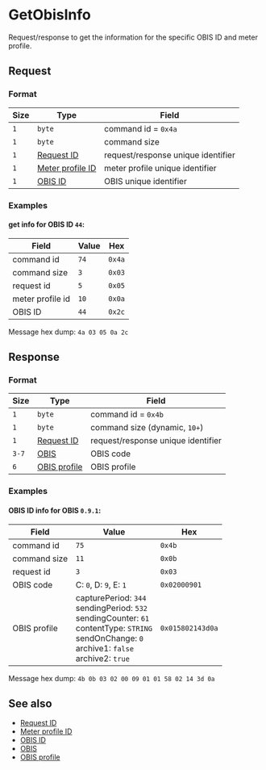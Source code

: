 # GetObisInfo

Request/response to get the information for the specific OBIS ID and meter profile.


## Request

### Format

| Size | Type                                             | Field                              |
| ---- | ------------------------------------------------ | ---------------------------------- |
| `1`  | `byte`                                           | command id = `0x4a`                |
| `1`  | `byte`                                           | command size                       |
| `1`  | [Request ID](../types.md#request-id)             | request/response unique identifier |
| `1`  | [Meter profile ID](../types.md#meter-profile-id) | meter profile unique identifier    |
| `1`  | [OBIS ID](../types.md#obis-id)                   | OBIS unique identifier             |


### Examples

#### get info for OBIS ID `44`:

| Field            | Value | Hex    |
| ---------------- | ----- | ------ |
| command id       | `74`  | `0x4a` |
| command size     | `3`   | `0x03` |
| request id       | `5`   | `0x05` |
| meter profile id | `10`  | `0x0a` |
| OBIS ID          | `44`  | `0x2c` |

Message hex dump: `4a 03 05 0a 2c`


## Response

### Format

| Size  | Type                                     | Field                              |
| ----- | ---------------------------------------- | ---------------------------------- |
| `1`   | `byte`                                   | command id = `0x4b`                |
| `1`   | `byte`                                   | command size (dynamic, `10+`)      |
| `1`   | [Request ID](../types.md#request-id)     | request/response unique identifier |
| `3-7` | [OBIS](../types.md#obis)                 | OBIS code                          |
| `6`   | [OBIS profile](../types.md#obis-profile) | OBIS profile                       |


### Examples

#### OBIS ID info for OBIS `0.9.1`:

| Field        | Value                                                                                                                                                                   | Hex              |
| ------------ | ----------------------------------------------------------------------------------------------------------------------------------------------------------------------- | ---------------- |
| command id   | `75`                                                                                                                                                                    | `0x4b`           |
| command size | `11`                                                                                                                                                                    | `0x0b`           |
| request id   | `3`                                                                                                                                                                     | `0x03`           |
| OBIS code    | C: `0`, D: `9`, E: `1`                                                                                                                                                  | `0x02000901`     |
| OBIS profile | capturePeriod: `344` <br> sendingPeriod: `532` <br> sendingCounter: `61` <br> contentType: `STRING` <br> sendOnChange: `0` <br> archive1: `false` <br> archive2: `true` | `0x015802143d0a` |

Message hex dump: `4b 0b 03 02 00 09 01 01 58 02 14 3d 0a`


## See also

* [Request ID](../types.md#request-id)
* [Meter profile ID](../types.md#meter-profile-id)
* [OBIS ID](../types.md#obis-id)
* [OBIS](../types.md#obis)
* [OBIS profile](../types.md#obis-profile)
